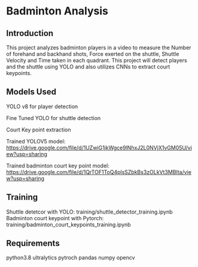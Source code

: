 # Badminton Analysis

## Introduction

This project analyzes badminton players in a video to measure the Number of forehand and backhand shots, Force exerted on the shuttle, Shuttle Velocity and Time taken in each quadrant. This project will detect players and the shuttle using YOLO and also utilizes CNNs to extract court keypoints.

## Models Used

YOLO v8 for player detection

Fine Tuned YOLO for shuttle detection

Court Key point extraction

Trained YOLOV5 model: https://drive.google.com/file/d/1UZwiG1jkWgce9lNhxJ2L0NVjX1vGM05U/view?usp=sharing

Trained badminton court key point model: https://drive.google.com/file/d/1QrTOF1ToQ4plsSZbkBs3zOLkVt3MBlta/view?usp=sharing

## Training

Shuttle detetcor with YOLO: training/shuttle_detector_training.ipynb
Badminton court keypoint with Pytorch: training/badminton_court_keypoints_training.ipynb

## Requirements

python3.8
ultralytics
pytroch
pandas
numpy
opencv

